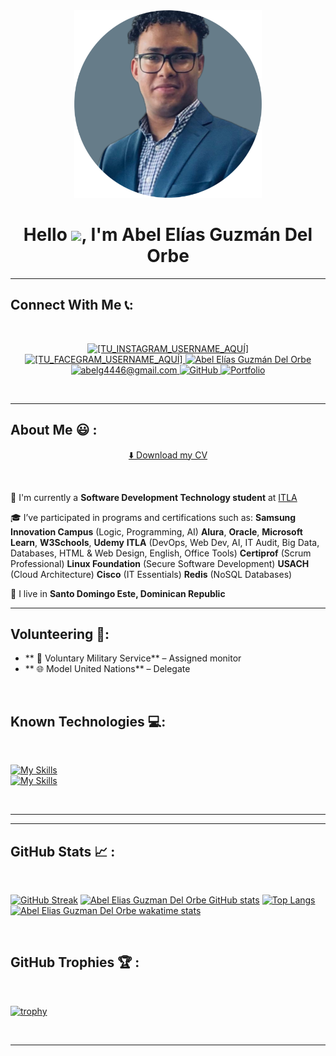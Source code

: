 <div align="center" width="50">
    <img alt="Hello!" src="./Readme/Linkedin1.png" width="300"/>
</div>
<h1 align="center">Hello <img src="https://media.giphy.com/media/hvRJCLFzcasrR4ia7z/giphy.gif" width="35">, I'm Abel Elías Guzmán Del Orbe</h1>

---

<h2>Connect With Me 📞:</h2>

<br>

<p align="center">
    <a href="[TU_INSTAGRAM_URL_AQUÍ]" target="_blank">
        <img src="https://img.icons8.com/fluency/48/000000/instagram-new.png" alt="[TU_INSTAGRAM_USERNAME_AQUÍ]"/>
    </a> 
    <a href="[TU_FACEBOOK_URL_AQUÍ]" target="_blank">
        <img src="https://img.icons8.com/fluency/48/000000/facebook.png" alt="[TU_FACEGRAM_USERNAME_AQUÍ]"/>
    </a> 
    <a href="https://www.linkedin.com/in/abel-el%C3%ADas-guzm%C3%A1n-del-orbe-2b36b42b1/" target="_blank">
        <img src="https://img.icons8.com/fluency/48/000000/linkedin.png" alt="Abel Elías Guzmán Del Orbe"/>
    </a> 
    <a href="mailto:abelg4446@gmail.com" target="_blank">
        <img src="https://img.icons8.com/fluency/48/000000/apple-mail.png" alt="abelg4446@gmail.com"/>
    </a>
    <a href="https://github.com/AbelGuzman1" target="_blank">
        <img src="https://img.icons8.com/color/48/000000/github.png" alt="GitHub"/>
    </a>
    <a href="https://abelguzman1.github.io/Portfolio/" target="_blank">
        <img src="https://img.icons8.com/fluency/48/000000/web.png" alt="Portfolio"/>
    </a>
</p>

<br>

---

<h2>About Me 😃 :</h2>

<p align="center">
    <a href="./Readme/CV_Abel_Guzmán_Software.pdf" target="_blank">
        ⬇️ Download my CV
    </a>
</p>
<br>

🏢 I'm currently a **Software Development Technology student** at <a href="https://www.itla.edu.do/" target="_blank">ITLA</a>

🎓 I’ve participated in programs and certifications such as:
    **Samsung Innovation Campus** (Logic, Programming, AI)
    **Alura**, **Oracle**, **Microsoft Learn**, **W3Schools**, **Udemy**
    **ITLA** (DevOps, Web Dev, AI, IT Audit, Big Data, Databases, HTML & Web Design, English, Office Tools)
    **Certiprof** (Scrum Professional)
    **Linux Foundation** (Secure Software Development)
    **USACH** (Cloud Architecture)
    **Cisco** (IT Essentials)
    **Redis** (NoSQL Databases)

🏡 I live in **Santo Domingo Este, Dominican Republic**

---

<h2>Volunteering 🤝:</h2>

<ul>
    <li>** 💂 Voluntary Military Service** – Assigned monitor</li>
    <li>** 🌐 Model United Nations** – Delegate</li>
</ul>

<br>

<h2>Known Technologies 💻:</h2>

<br>

[![My Skills](https://skillicons.dev/icons?i=html,css,js,cs,dotnet,py,bootstrap,visualstudio,vscode,figma,notion,github,outlook)](https://skillicons.dev)
<br>
[![My Skills](https://skillicons.dev/icons?i=codepen,docker,kali,mysql,netlify,redis,sqlite,azure,nodejs,vercel,windows,outlook)](https://skillicons.dev)

<br>

<!--
<div align="center">
    <h2>Featured Projects ✨ :</h2>
    <br>
    <table>
        <tr>
            <td width="33%" valign="top" style="padding: 10px;">
                <h3>CEDOMEDI</h3>
                <a href="[URL_REPOSITORIO_PROYECTO_1]" target="_blank">
                    <img src="[URL_IMAGEN_O_GIF_PROYECTO_1]" alt="Project 1" width="100%">
                </a>
                <p>[Brief description of Project 1. What problem it solves or main function.]</p>
                <p>
                    <a href="[URL_REPOSITORIO_PROYECTO_1]" target="_blank">Repository 🔗</a>
                    <br>
                    <a href="[URL_DEMO_EN_VIVO_PROYECTO_1]" target="_blank">Live Demo 🚀</a>
                </p>
                <p>
                    **Technologies:**
                    <img src="[URL_ICONO_TECH_1_PROYECTO1]" alt="[ALT_TEXT_TECH_1_PROYECTO1]" width="24"/>
                    <img src="[URL_ICONO_TECH_2_PROYECTO1]" alt="[ALT_TEXT_TECH_2_PROYECTO1]" width="24"/>
                    <img src="[URL_ICONO_TECH_3_PROYECTO1]" alt="[ALT_TEXT_TECH_3_PROYECTO1]" width="24"/>
                    </p>
            </td>
            <td width="33%" valign="top" style="padding: 10px;">
                <h3>[Project 2 Name]</h3>
                <a href="[URL_REPOSITORIO_PROYECTO_2]" target="_blank">
                    <img src="[URL_IMAGEN_O_GIF_PROYECTO_2]" alt="Project 2" width="100%">
                </a>
                <p>[Brief description of Project 2. What problem it solves or main function.]</p>
                <p>
                    <a href="[URL_REPOSITORIO_PROYECTO_2]" target="_blank">Repository 🔗</a>
                    <br>
                    <a href="[URL_DEMO_EN_VIVO_PROYECTO_2]" target="_blank">Live Demo 🚀</a>
                </p>
                <p>
                    **Technologies:**
                    <img src="[URL_ICONO_TECH_1_PROYECTO2]" alt="[ALT_TEXT_TECH_1_PROYECTO2]" width="24"/>
                    <img src="[URL_ICONO_TECH_2_PROYECTO2]" alt="[ALT_TEXT_TECH_2_PROYECTO2]" width="24"/>
                    </p>
            </td>
            <td width="33%" valign="top" style="padding: 10px;">
                <h3>[Project 3 Name]</h3>
                <a href="[URL_REPOSITORIO_PROYECTO_3]" target="_blank">
                    <img src="[URL_IMAGEN_O_GIF_PROYECTO_3]" alt="Project 3" width="100%">
                </a>
                <p>[Brief description of Project 3. What problem it solves or main function.]</p>
                <p>
                    **Technologies:**
                    <img src="[URL_ICONO_TECH_1_PROYECTO3]" alt="[ALT_TEXT_TECH_1_PROYECTO3]" width="24"/>
                    <img src="[URL_ICONO_TECH_2_PROYECTO3]" alt="[ALT_TEXT_TECH_2_PROYECTO3]" width="24"/>
                    <img src="[URL_ICONO_TECH_3_PROYECTO3]" alt="[ALT_TEXT_TECH_3_PROYECTO3]" width="24"/>
                    <img src="[URL_ICONO_TECH_4_PROYECTO3]" alt="[ALT_TEXT_TECH_4_PROYECTO3]" width="24"/>
                    </p>
            </td>
        </tr>
    </table>
    <br>
</div>
-->

---
---

<h2>GitHub Stats 📈 :</h2>

<br>

[![GitHub Streak](https://github-readme-streak-stats.herokuapp.com?user=AbelGuzman1&theme=dark&date_format=M%20j%5B%2C%20Y%5D)](https://git.io/streak-stats) 
[![Abel Elias Guzman Del Orbe GitHub stats](https://github-readme-stats.vercel.app/api?username=AbelGuzman1&theme=dark)](https://github.com/AbelGuzman1/github-readme-stats) 
[![Top Langs](https://github-readme-stats.vercel.app/api/top-langs/?username=AbelGuzman1&theme=dark)](https://github.com/AbelGuzman1/github-readme-stats) 
[![Abel Elias Guzman Del Orbe wakatime stats](https://github-readme-stats.vercel.app/api/wakatime?username=AbelGuzman1&theme=dark)](https://github.com/AbelGuzman1/github-readme-stats)

<br>

<h2>GitHub Trophies 🏆 :</h2>

<br>

[![trophy](https://github-profile-trophy.vercel.app/?username=AbelGuzman1)](https://github.com/AbelGuzman1/github-profile-trophy)

<br>

---
